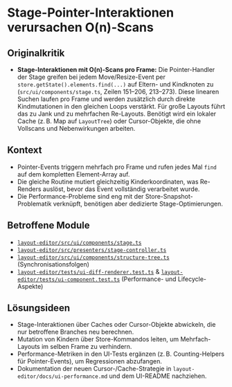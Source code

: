 # Stage-Pointer-Interaktionen verursachen O(n)-Scans

## Originalkritik
- **Stage-Interaktionen mit O(n)-Scans pro Frame:** Die Pointer-Handler der Stage greifen bei jedem Move/Resize-Event per `store.getState().elements.find(...)` auf Eltern- und Kindknoten zu (`src/ui/components/stage.ts`, Zeilen 151–206, 213–273). Diese linearen Suchen laufen pro Frame und werden zusätzlich durch direkte Kindmutationen in den gleichen Loops verstärkt. Für große Layouts führt das zu Jank und zu mehrfachen Re-Layouts. Benötigt wird ein lokaler Cache (z. B. Map auf `LayoutTree`) oder Cursor-Objekte, die ohne Vollscans und Nebenwirkungen arbeiten.

## Kontext
- Pointer-Events triggern mehrfach pro Frame und rufen jedes Mal `find` auf dem kompletten Element-Array auf.
- Die gleiche Routine mutiert gleichzeitig Kinderkoordinaten, was Re-Renders auslöst, bevor das Event vollständig verarbeitet wurde.
- Die Performance-Probleme sind eng mit der Store-Snapshot-Problematik verknüpft, benötigen aber dedizierte Stage-Optimierungen.

## Betroffene Module
- [`layout-editor/src/ui/components/stage.ts`](../layout-editor/src/ui/components/stage.ts)
- [`layout-editor/src/presenters/stage-controller.ts`](../layout-editor/src/presenters/stage-controller.ts)
- [`layout-editor/src/ui/components/structure-tree.ts`](../layout-editor/src/ui/components/structure-tree.ts) (Synchronisationsfolgen)
- [`layout-editor/tests/ui-diff-renderer.test.ts`](../layout-editor/tests/ui-diff-renderer.test.ts) & [`layout-editor/tests/ui-component.test.ts`](../layout-editor/tests/ui-component.test.ts) (Performance- und Lifecycle-Aspekte)

## Lösungsideen
- Stage-Interaktionen über Caches oder Cursor-Objekte abwickeln, die nur betroffene Branches neu berechnen.
- Mutation von Kindern über Store-Kommandos leiten, um Mehrfach-Layouts im selben Frame zu verhindern.
- Performance-Metriken in den UI-Tests ergänzen (z. B. Counting-Helpers für Pointer-Events), um Regressionen abzufangen.
- Dokumentation der neuen Cursor-/Cache-Strategie in `layout-editor/docs/ui-performance.md` und dem UI-README nachziehen.
